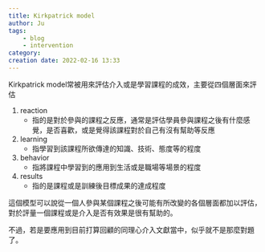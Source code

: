 ```yaml
---
title: Kirkpatrick model
author: Ju
tags: 
    - blog
    - intervention
category:
creation date: 2022-02-16 13:33
---
```


Kirkpatrick model常被用來評估介入或是學習課程的成效，主要從四個層面來評估

1. reaction
    - 指的是對於參與的課程之反應，通常是評估學員參與課程之後有什麼感覺，是否喜歡，或是覺得該課程對於自己有沒有幫助等反應
2. learning
    - 指學習到該課程所欲傳達的知識、技術、態度等的程度
3. behavior
    - 指將課程中學習到的應用到生活或是職場等場景的程度
4. results
    - 指的是課程或是訓練後目標成果的達成程度

這個模型可以說從一個人參與某個課程之後可能有所改變的各個層面都加以評估，對於評量一個課程或是介入是否有效果是很有幫助的。

不過，若是要應用到目前打算回顧的同理心介入文獻當中，似乎就不是那麼對題了。